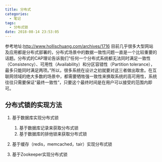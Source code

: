 ```yaml
---
title: 分布式
categories:
  - 笔记
tags:
  - 分布式锁
date: 2018-08-14 23:53:05
---
```

 参考地址:http://www.hollischuang.com/archives/1716
 目前几乎很多大型网站及应用都是分布式部署的，分布式场景中的数据一致性问题一直是一个比较重要的话题。分布式的CAP理论告诉我们“任何一个分布式系统都无法同时满足一致性（Consistency）、可用性（Availability）和分区容错性（Partition tolerance），最多只能同时满足两项。”所以，很多系统在设计之初就要对这三者做出取舍。在互联网领域的绝大多数的场景中，都需要牺牲强一致性来换取系统的高可用性，系统往往只需要保证“最终一致性”，只要这个最终时间是在用户可以接受的范围内即可。
 <!-- more -->

## 分布式锁的实现方法
1. 基于数据库实现分布式锁 
	1. 基于数据库记录来获取分布式锁
	2. 基于数据库的排他锁来获取分布式锁

2. 基于缓存（redis，memcached，tair）实现分布式锁 

3. 基于Zookeeper实现分布式锁
